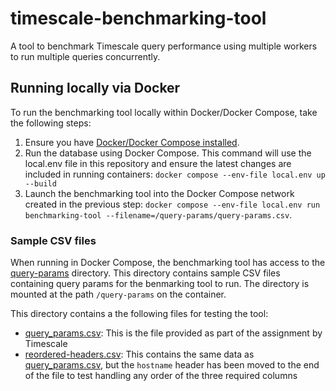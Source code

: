 # timescale-benchmarking-tool

A tool to benchmark Timescale query performance using multiple workers to run multiple queries concurrently.

## Running locally via Docker

To run the benchmarking tool locally within Docker/Docker Compose, take the following steps:

1. Ensure you have [Docker/Docker Compose installed](https://docs.docker.com/compose/install/).
2. Run the database using Docker Compose. This command will use the local.env file in this repository and ensure the latest changes are included in running containers: `docker compose --env-file local.env up --build`
3. Launch the benchmarking tool into the Docker Compose network created in the previous step: `docker compose --env-file local.env run benchmarking-tool --filename=/query-params/query-params.csv`.

### Sample CSV files

When running in Docker Compose, the benchmarking tool has access to the [query-params](./query-params/) directory. This directory contains sample CSV files containing query params for the benmarking tool to run.
The directory is mounted at the path `/query-params` on the container.

This directory contains a the following files for testing the tool:

- [query_params.csv](./query-params/query-params.csv): This is the file provided as part of the assignment by Timescale
- [reordered-headers.csv](./query-params/reordered-headers.csv): This contains the same data as [query_params.csv](./query-params/query-params.csv), but the `hostname` header has been moved to the end of the file to test handling any order of the three required columns
